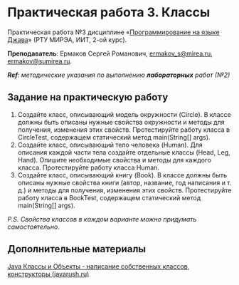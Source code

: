 # Практическая работа 3. Классы
Практическая работа №3 дисциплине «[Программирование на языке Джава](https://online-edu.mirea.ru/course/view.php?id=4053)» (РТУ МИРЭА, ИИТ, 2-ой курс).

**Преподаватель**: Ермаков Сергей Романович, ermakov_s@mirea.ru, ermakov@sumirea.ru.

***Ref**: методические указания по выполнению **лабораторных** работ (№2)*

## Задание на практическую работу
1. Создайте класс, описывающий модель окружности (Circle). В классе должны быть описаны нужные свойства окружности и методы для получения, изменения этих свойств. Протестируйте работу класса в CircleTest, содержащем статический метод main(String[] args).
2. Создайте класс, описывающий тело человека (Human). Для описания каждой части тела создайте отдельные классы (Head, Leg, Hand). Опишите необходимые свойства и методы для каждого класса. Протестируйте работу класса Human.
3. Создайте класс, описывающий книгу (Book). В классе должны быть описаны нужные свойства книги (автор, название, год написания и т. д.) и методы для получения, изменения этих свойств. Протестируйте работу класса в BookTest, содержащем статический метод main(String[] args).

*P.S. Свойства классов в каждом варианте можно придумать самостоятельно.* 

## Дополнительные материалы

[Java Классы и Объекты - написание собственных классов, конструкторы (javarush.ru)](https://javarush.ru/groups/posts/1949-znakomstvo-s-klassami-napisanie-sobstvennihkh-klassov-konstruktorih)
